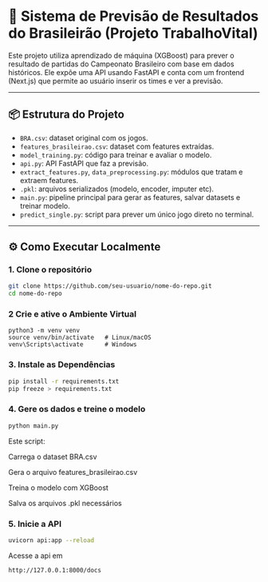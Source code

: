 # 🔮 Sistema de Previsão de Resultados do Brasileirão (Projeto TrabalhoVital)

Este projeto utiliza aprendizado de máquina (XGBoost) para prever o resultado de partidas do Campeonato Brasileiro com base em dados históricos. Ele expõe uma API usando FastAPI e conta com um frontend (Next.js) que permite ao usuário inserir os times e ver a previsão.

---

## 📦 Estrutura do Projeto

- `BRA.csv`: dataset original com os jogos.
- `features_brasileirao.csv`: dataset com features extraídas.
- `model_training.py`: código para treinar e avaliar o modelo.
- `api.py`: API FastAPI que faz a previsão.
- `extract_features.py`, `data_preprocessing.py`: módulos que tratam e extraem features.
- `.pkl`: arquivos serializados (modelo, encoder, imputer etc).
- `main.py`: pipeline principal para gerar as features, salvar datasets e treinar modelo.
- `predict_single.py`: script para prever um único jogo direto no terminal.

---

## ⚙️ Como Executar Localmente

### 1. Clone o repositório

```bash
git clone https://github.com/seu-usuario/nome-do-repo.git
cd nome-do-repo
```

### 2 Crie e ative o Ambiente Virtual

```
python3 -m venv venv
source venv/bin/activate   # Linux/macOS
venv\Scripts\activate      # Windows
````

### 3. Instale as Dependências

```bash
pip install -r requirements.txt
pip freeze > requirements.txt
```

### 4. Gere os dados e treine o modelo

```bash 
python main.py
```
Este script:

Carrega o dataset BRA.csv

Gera o arquivo features_brasileirao.csv

Treina o modelo com XGBoost

Salva os arquivos .pkl necessários

### 5. Inicie a API

```bash
uvicorn api:app --reload
```

Acesse a api em 
```bash
http://127.0.0.1:8000/docs
``` 
